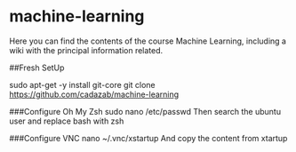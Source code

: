 # machine-learning

Here you can find the contents of the course Machine Learning, including a wiki with the principal information related.

##Fresh SetUp

sudo apt-get -y install git-core
git clone https://github.com/cadazab/machine-learning

###Configure Oh My Zsh
sudo nano /etc/passwd
Then search the ubuntu user and replace bash with zsh

###Configure VNC
nano ~/.vnc/xstartup
And copy the content from xtartup

